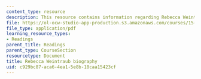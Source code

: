 ```yaml
---
content_type: resource
description: This resource contains information regarding Rebecca Weintraub biography.
file: https://ol-ocw-studio-app-production.s3.amazonaws.com/courses/15-232-business-model-innovation-global-health-in-frontier-markets-fall-2013/c929bc87aca64ea15e8b18caa15423cf_MIT_15_232F13_10_Rebe_Weint.pdf
file_type: application/pdf
learning_resource_types:
- Readings
parent_title: Readings
parent_type: CourseSection
resourcetype: Document
title: Rebecca Weintraub biography
uid: c929bc87-aca6-4ea1-5e8b-18caa15423cf
---
```

